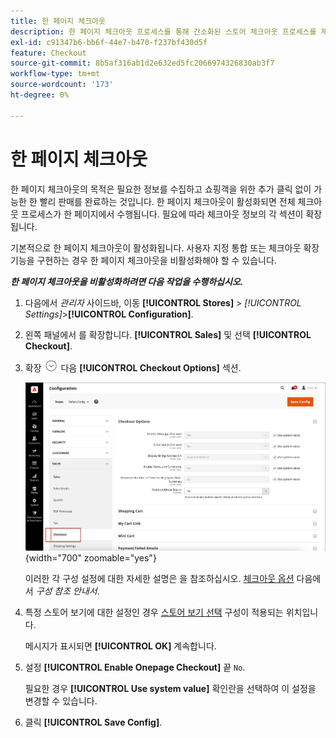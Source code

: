 ```yaml
---
title: 한 페이지 체크아웃
description: 한 페이지 체크아웃 프로세스를 통해 간소화된 스토어 체크아웃 프로세스를 제공하는 방법에 대해 알아봅니다.
exl-id: c91347b6-bb6f-44e7-b470-f237bf430d5f
feature: Checkout
source-git-commit: 8b5af316ab1d2e632ed5fc2066974326830ab3f7
workflow-type: tm+mt
source-wordcount: '173'
ht-degree: 0%

---
```


# 한 페이지 체크아웃

한 페이지 체크아웃의 목적은 필요한 정보를 수집하고 쇼핑객을 위한 추가 클릭 없이 가능한 한 빨리 판매를 완료하는 것입니다. 한 페이지 체크아웃이 활성화되면 전체 체크아웃 프로세스가 한 페이지에서 수행됩니다. 필요에 따라 체크아웃 정보의 각 섹션이 확장됩니다.

기본적으로 한 페이지 체크아웃이 활성화됩니다. 사용자 지정 통합 또는 체크아웃 확장 기능을 구현하는 경우 한 페이지 체크아웃을 비활성화해야 할 수 있습니다.

**_한 페이지 체크아웃을 비활성화하려면 다음 작업을 수행하십시오._**

1. 다음에서 _관리자_ 사이드바, 이동 **[!UICONTROL Stores]** > _[!UICONTROL Settings]_>**[!UICONTROL Configuration]**.

1. 왼쪽 패널에서 를 확장합니다. **[!UICONTROL Sales]** 및 선택 **[!UICONTROL Checkout]**.

1. 확장 ![확장 선택기](../assets/icon-display-expand.png) 다음 **[!UICONTROL Checkout Options]** 섹션.

   ![구성 - 체크아웃 옵션](./assets/checkout-checkout-options.png){width="700" zoomable="yes"}

   이러한 각 구성 설정에 대한 자세한 설명은 을 참조하십시오. [체크아웃 옵션](../configuration-reference/sales/checkout.md#checkout-options) 다음에서 _구성 참조 안내서_.

1. 특정 스토어 보기에 대한 설정인 경우 [스토어 보기 선택](../configuration-reference/scope-change.md#set-the-scope) 구성이 적용되는 위치입니다.

   메시지가 표시되면 **[!UICONTROL OK]** 계속합니다.

1. 설정 **[!UICONTROL Enable Onepage Checkout]** 끝 `No`.

   필요한 경우 **[!UICONTROL Use system value]** 확인란을 선택하여 이 설정을 변경할 수 있습니다.

1. 클릭 **[!UICONTROL Save Config]**.
